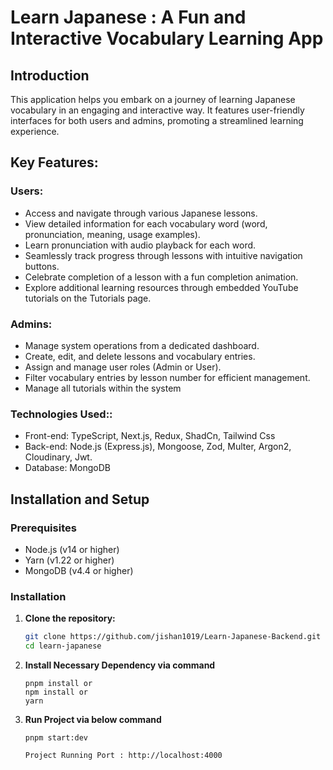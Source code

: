 # Learn Japanese : A Fun and Interactive Vocabulary Learning App

## Introduction

This application helps you embark on a journey of learning Japanese vocabulary in an engaging and interactive way. It features user-friendly interfaces for both users and admins, promoting a streamlined learning experience.

## Key Features:

### Users:

- Access and navigate through various Japanese lessons.
- View detailed information for each vocabulary word (word, pronunciation, meaning, usage examples).
- Learn pronunciation with audio playback for each word.
- Seamlessly track progress through lessons with intuitive navigation buttons.
- Celebrate completion of a lesson with a fun completion animation.
- Explore additional learning resources through embedded YouTube tutorials on the Tutorials page.

### Admins:

- Manage system operations from a dedicated dashboard.
- Create, edit, and delete lessons and vocabulary entries.
- Assign and manage user roles (Admin or User).
- Filter vocabulary entries by lesson number for efficient management.
- Manage all tutorials within the system

### Technologies Used::

- Front-end: TypeScript, Next.js, Redux, ShadCn, Tailwind Css
- Back-end: Node.js (Express.js), Mongoose, Zod, Multer, Argon2, Cloudinary, Jwt.
- Database: MongoDB

## Installation and Setup

### Prerequisites

- Node.js (v14 or higher)
- Yarn (v1.22 or higher)
- MongoDB (v4.4 or higher)

### Installation

1. **Clone the repository:**

   ```sh
   git clone https://github.com/jishan1019/Learn-Japanese-Backend.git
   cd learn-japanese
   ```

2. **Install Necessary Dependency via command**

   ```
   pnpm install or
   npm install or
   yarn
   ```

3. **Run Project via below command**

   ```
   pnpm start:dev

   Project Running Port : http://localhost:4000
   ```

```

```
